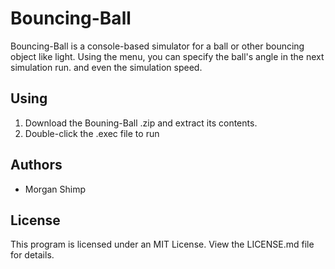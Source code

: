 # Bouncing-Ball

Bouncing-Ball is a console-based simulator for a ball or other bouncing object like light. Using the menu, you can specify the ball's angle in the next simulation run. and even the simulation speed.

## Using

1. Download the Bouning-Ball .zip and extract its contents.
2. Double-click the .exec file to run

## Authors

* Morgan Shimp

## License

This program is licensed under an MIT License. View the LICENSE.md file for details.
